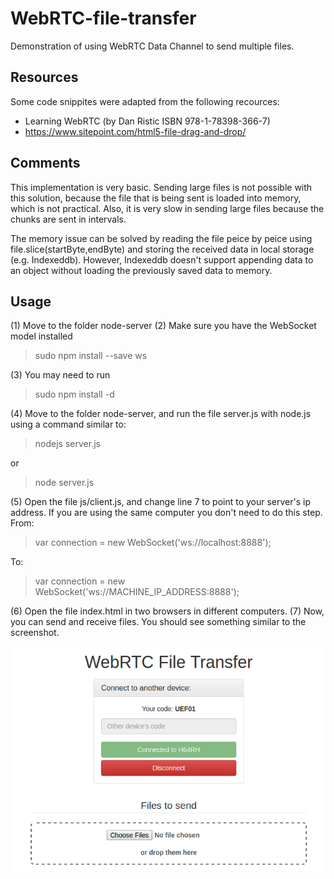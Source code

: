 # WebRTC-file-transfer
Demonstration of using WebRTC Data Channel to send multiple files.

## Resources
Some code snippites were adapted from the following recources:
- Learning WebRTC (by Dan Ristic ISBN 978-1-78398-366-7)
- https://www.sitepoint.com/html5-file-drag-and-drop/

## Comments
This implementation is very basic. Sending large files is not possible with this solution, because the file that is being sent is loaded into memory, which is not practical. Also, it is very slow in sending large files because the chunks are sent in intervals.

The memory issue can be solved by reading the file peice by peice using file.slice(startByte,endByte) and storing the received data in local storage (e.g. Indexeddb). However, Indexeddb doesn't support appending data to an object without loading the previously saved data to memory.

## Usage

(1) Move to the folder node-server
(2) Make sure you have the WebSocket model installed

> sudo npm install --save ws

(3) You may need to run

> sudo npm install -d

(4) Move to the folder node-server, and run the file server.js with node.js using a command similar to:

> nodejs server.js

or

> node server.js

(5) Open the file js/client.js, and change line 7 to point to your server's ip address. If you are using the same computer you don't need to do this step.
From:

> var connection = new WebSocket('ws://localhost:8888');

To:

> var connection = new WebSocket('ws://MACHINE_IP_ADDRESS:8888');

(6) Open the file index.html in two browsers in different computers.
(7) Now, you can send and receive files. You should see something similar to the screenshot.


![Alt text](webrtc_file_transfer_screenshot.png?raw=true "Interface")
